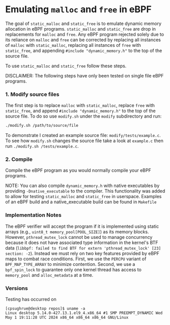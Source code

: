 # Emulating `malloc` and `free` in eBPF   

The goal of `static_malloc` and `static_free` is to emulate dynamic memory allocation in eBPF programs. `static_malloc` and `static_free` are drop in replacements for `malloc` and `free`. Any eBPF program rejected solely due to its reliance on `malloc` and `free` can be corrected by replacing all instances of `malloc` with `static_malloc`, replacing all instances of `free` with `static_free`, and appending `#include "dynamic_memory.h"` to the top of the source file.

To use `static_malloc` and `static_free` follow these steps.

DISCLAIMER: The following steps have only been tested on single file eBPF programs.

### 1. Modify source files

The first step is to replace `malloc` with `static_malloc`, replace `free` with `static_free`, and append `#include "dynamic_memory.h"` to the top of the source file. To do so use `modify.sh` under the `modify` subdirectory and run:

```bash
./modify.sh /path/to/source/file
```

To demonstrate I created an example source file: `modify/tests/example.c`. To see how `modify.sh` changes the source file take a look at `example.c` then run `./modify.sh /tests/example.c`.

### 2. Compile

Compile the eBPF program as you would normally compile your eBPF programs.

NOTE: You can also compile `dynamic_memory.h` with native executables by providing `-Dnative_executable` to the compiler. This functionality was added to allow for testing `static_malloc` and `static_free` in userspace. Examples of an eBPF build and a native_executable build can be found in `Makefile`

### Implementation Notes

The eBPF verifier will accept the program if it is implemented using static arrays (e.g., `uint8_t memory_pool[POOL_SIZE]`) as its memory blocks. However, `pthread_mutex_lock` cannot be used to manage concurrency because it does not have associated type information in the kernel's BTF data (`libbpf: failed to find BTF for extern 'pthread_mutex_lock' [23] section: -2`). Instead we must rely on two key features provided by eBPF maps to combat race conditions. First, we use the `PERCPU` variant of `BPF_MAP_TYPE_ARRAY` to minimize contention. Second, we use a `bpf_spin_lock` to guarantee only one kernel thread has access to `memory_pool` and `alloc_metadata` at a time.

### Versions

Testing has occurred on
```text
[cpsughrue@desktop repos]$ uname -a
Linux desktop 5.14.0-427.13.1.el9_4.x86_64 #1 SMP PREEMPT_DYNAMIC Wed May 1 19:11:28 UTC 2024 x86_64 x86_64 x86_64 GNU/Linux
```
